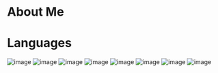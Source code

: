 # About Me

# Languages

![image](https://user-images.githubusercontent.com/62057073/159418963-27c6719f-d4fe-4d14-80e6-9aa700c7bee9.png)
![image](https://user-images.githubusercontent.com/62057073/159396336-71be29c2-03b7-4981-b4f0-9f9132a0dec1.png) 
![image](https://user-images.githubusercontent.com/62057073/159398056-17ddedf5-3f7f-4834-aa53-e51a282cd875.png)
![image](https://user-images.githubusercontent.com/62057073/159418915-28a3c1a2-ce02-432e-89b9-64b264e19533.png)
![image](https://user-images.githubusercontent.com/62057073/159419039-eda95ec8-0f3a-4266-bf31-5e4d8393f616.png)
![image](https://user-images.githubusercontent.com/62057073/159419076-3bf99abf-d268-46f7-a2bb-9b41feda4cff.png)
![image](https://user-images.githubusercontent.com/62057073/159419111-fb4aaffc-a534-4793-81d0-4787923aebfe.png)
![image](https://user-images.githubusercontent.com/62057073/159419179-0fdcbc44-dd41-4b94-a2fc-0f6404a4be1e.png)


<!--
**joegrant93/joegrant93** is a ✨ _special_ ✨ repository because its `README.md` (this file) appears on your GitHub profile.

Here are some ideas to get you started:

- 🔭 I’m currently working on ...
- 🌱 I’m currently learning ...
- 👯 I’m looking to collaborate on ...
- 🤔 I’m looking for help with ...
- 💬 Ask me about ...
- 📫 How to reach me: ...
- 😄 Pronouns: ...
- ⚡ Fun fact: ...
-->
